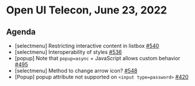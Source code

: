 # Open UI Telecon, June 23, 2022

## Agenda

- [selectmenu] Restricting interactive content in <selectmenu> listbox [#540](https://github.com/openui/open-ui/issues/540)
- [selectmenu] Interoperability of styles [#536](https://github.com/openui/open-ui/issues/536)
- [popup] Note that `popup=async` + JavaScript allows custom behavior [#495](https://github.com/openui/open-ui/issues/495)
- [selectmenu] Method to change arrow icon? [#548](https://github.com/openui/open-ui/issues/548)
- [Popup] popup attribute not supported on `<input type=password>` [#420](https://github.com/openui/open-ui/issues/420)
